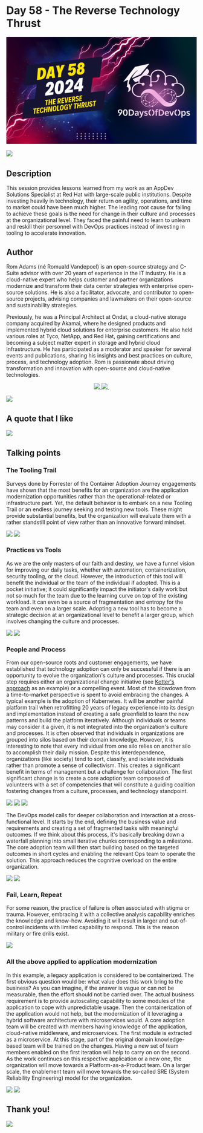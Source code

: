 # Day 58 -  The Reverse Technology Thrust
[![Watch the video](thumbnails/day58.png)](https://www.youtube.com/watch?v=tmwjQnSTE5k)

![](../2024/Images/theReverseTechnologyThrust/CY24-90DevOps_The_Reverse_Technology_Thrust_01.png)

## Description
This session provides lessons learned from my work as an AppDev Solutions Specialist at Red Hat with large-scale public institutions. Despite investing heavily in technology, their return on agility, operations, and time to market could have been much higher. The leading root cause for failing to achieve these goals is the need for change in their culture and processes at the organizational level. They faced the painful need to learn to unlearn and reskill their personnel with DevOps practices instead of investing in tooling to accelerate innovation.

## Author

Rom Adams (né Romuald Vandepoel) is an open-source strategy and C-Suite advisor with over 20 years of experience in the IT industry. He is a cloud-native expert who helps customer and partner organizations modernize and transform their data center strategies with enterprise open-source solutions. He is also a facilitator, advocate, and contributor to open-source projects, advising companies and lawmakers on their open-source and sustainability strategies.

Previously, he was a Principal Architect at Ondat, a cloud-native storage company acquired by Akamai, where he designed products and implemented hybrid cloud solutions for enterprise customers. He also held various roles at Tyco, NetApp, and Red Hat, gaining certifications and becoming a subject matter expert in storage and hybrid cloud infrastructure. He has participated as a moderator and speaker for several events and publications, sharing his insights and best practices on culture, process, and technology adoption. Rom is passionate about driving transformation and innovation with open-source and cloud-native technologies.

<p align="center">
  <a href="https://www.linkedin.com/in/romdalf/">
    <img src="https://img.shields.io/badge/LinkedIn-0077B5?style=for-the-badge&logo=linkedin&logoColor=white" /> 
  </a> 
  <a href="https://twitter.com/romdalf">
    <img src="https://img.shields.io/badge/Twitter-1DA1F2?style=for-the-badge&logo=twitter&logoColor=white"   />
  </a>
  <a href="https://github.com/romdalf">
    <img />
  </a>
</p>

![](../2024/Images/theReverseTechnologyThrust/CY24-90DevOps_The_Reverse_Technology_Thrust_02.png)

## A quote that I like

![](../2024/Images/theReverseTechnologyThrust/CY24-90DevOps_The_Reverse_Technology_Thrust_03.png)


## Talking points

### The Tooling Trail
Surveys done by Forrester of the Container Adoption Journey engagements have shown that the most benefits for an organization are the application modernization opportunities rather than the operational-related or infrastructure part. Yet, the default behavior is to embark on a new Tooling Trail or an endless journey seeking and testing new tools. These might provide substantial benefits, but the organization will evaluate them with a rather standstill point of view rather than an innovative forward mindset. 

![](../2024/Images/theReverseTechnologyThrust/CY24-90DevOps_The_Reverse_Technology_Thrust_04.png)
![](../2024/Images/theReverseTechnologyThrust/CY24-90DevOps_The_Reverse_Technology_Thrust_05.png)


### Practices vs Tools
As we are the only masters of our faith and destiny, we have a funnel vision for improving our daily tasks, whether with automation, containerization, security tooling, or the cloud. 
However, the introduction of this tool will benefit the individual or the team of the individual if adopted. This is a pocket initiative; it could significantly  impact the initiator's daily work but not so much for the team due to the learning curve on top of the existing workload. It can even be a source of fragmentation and entropy for the team and even on a larger scale.
Adopting a new tool has to become a strategic decision at an organizational level to benefit a larger group, which involves changing the culture and processes.

![](../2024/Images/theReverseTechnologyThrust/CY24-90DevOps_The_Reverse_Technology_Thrust_06.png)
![](../2024/Images/theReverseTechnologyThrust/CY24-90DevOps_The_Reverse_Technology_Thrust_07.png)


### People and Process
From our open-source roots and customer engagements, we have established that technology adoption can only be successful if there is an opportunity to evolve the organization's culture and processes. This crucial step requires either an organizational change initiative (see [Kotter's approach](https://www.kotterinc.com/methodology/8-steps/) as an example) or a compelling event. 
Most of the slowdown from a time-to-market perspective is spent to avoid embracing the changes. A typical example is the adoption of Kubernetes. It will be another painful platform trail when retrofitting 20 years of legacy experience into its design and implementation instead of creating a safe greenfield to learn the new patterns and build the platform iteratively. 
Although individuals or teams may consider it a given, it is not integrated into the organization's culture and processes.
It is often observed that individuals in organizations are grouped into silos based on their domain knowledge. However, it is interesting to note that every individual from one silo relies on another silo to accomplish their daily mission. Despite this interdependence, organizations (like society) tend to sort, classify, and isolate individuals rather than promote a sense of collectivism. This creates a significant benefit in terms of management but a challenge for collaboration.
The first significant change is to create a core adoption team composed of volunteers with a set of competencies that will constitute a guiding coalition fostering changes from a culture, processes, and technology standpoint. 

![](../2024/Images/theReverseTechnologyThrust/CY24-90DevOps_The_Reverse_Technology_Thrust_08.png)
![](../2024/Images/theReverseTechnologyThrust/CY24-90DevOps_The_Reverse_Technology_Thrust_09.png)
![](../2024/Images/theReverseTechnologyThrust/CY24-90DevOps_The_Reverse_Technology_Thrust_10.png)


The DevOps model calls for deeper collaboration and interaction at a cross-functional level. It starts by the end, defining the business value and requirements and creating a set of fragmented tasks with meaningful outcomes.
If we think about this process, it's basically breaking down a waterfall planning into small iterative chunks corresponding to a milestone. 
The core adoption team will then start building based on the targeted outcomes in short cycles and enabling the relevant Ops team to operate the solution. This approach reduces the cognitive overload on the entire organization. 

![](../2024/Images/theReverseTechnologyThrust/CY24-90DevOps_The_Reverse_Technology_Thrust_11.png)
![](../2024/Images/theReverseTechnologyThrust/CY24-90DevOps_The_Reverse_Technology_Thrust_12.png)


### Fail, Learn, Repeat
For some reason, the practice of failure is often associated with stigma or trauma. However, embracing it with a collective analysis capability enriches the knowledge and know-how. Avoiding it will result in larger and out-of-control incidents with limited capability to respond. 
This is the reason military or fire drills exist.

![](../2024/Images/theReverseTechnologyThrust/CY24-90DevOps_The_Reverse_Technology_Thrust_13.png)


### All the above applied to application modernization
In this example, a legacy application is considered to be containerized. The first obvious question would be: what value does this work bring to the business? 
As you can imagine, if the answer is vague or can not be measurable, then the effort should not be carried over. 
The actual business requirement is to provide autoscaling capability to some modules of the application to cope with unpredictable usage. Then the containerization of the application would not help, but the modernization of it leveraging a hybrid software architecture with microservices would.
A core adoption team will be created with members having knowledge of the application, cloud-native middleware, and microservices. 
The first module is extracted as a microservice. At this stage, part of the original domain knowledge-based team will be trained on the changes. Having a new set of team members enabled on the first iteration will help to carry on on the second. As the work continues on this respective application or a new one, the organization will move towards a Platform-as-a-Product team. 
On a larger scale, the enablement team will move towards the so-called SRE (System Reliability Engineering) model for the organization.

![](../2024/Images/theReverseTechnologyThrust/CY24-90DevOps_The_Reverse_Technology_Thrust_14.png)
![](../2024/Images/theReverseTechnologyThrust/CY24-90DevOps_The_Reverse_Technology_Thrust_15.png)


## Thank you!

![](../2024/Images/theReverseTechnologyThrust/CY24-90DevOps_The_Reverse_Technology_Thrust_16.png)
